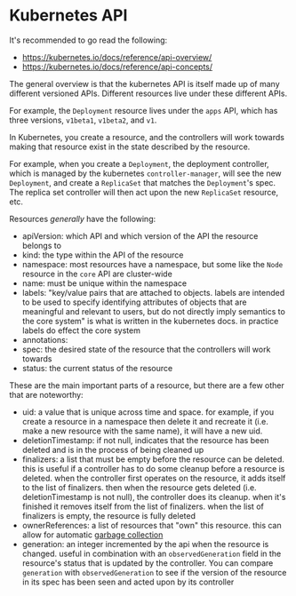 # Kubernetes API

It's recommended to go read the following:
- https://kubernetes.io/docs/reference/api-overview/
- https://kubernetes.io/docs/reference/api-concepts/

The general overview is that the kubernetes API is itself made up of many different versioned APIs. Different resources live under these different APIs.

For example, the `Deployment` resource lives under the `apps` API, which has three versions, `v1beta1`, `v1beta2`, and `v1`.

In Kubernetes, you create a resource, and the controllers will work towards making that resource exist in the state described by the resource.

For example, when you create a `Deployment`, the deployment controller, which is managed by the kubernetes `controller-manager`, will see the new `Deployment`, and create a `ReplicaSet` that matches the `Deployment`'s spec. The replica set controller will then act upon the new `ReplicaSet` resource, etc.

Resources _generally_ have the following:
 
- apiVersion: which API and which version of the API the resource belongs to
- kind: the type within the API of the resource
- namespace: most resources have a namespace, but some like the `Node` resource in the `core` API are cluster-wide
- name: must be unique within the namespace
- labels: "key/value pairs that are attached to objects. labels are intended to be used to specify identifying attributes of objects that are meaningful and relevant to users, but do not directly imply semantics to the core system" is what is written in the kubernetes docs. in practice labels do effect the core system
- annotations: 
- spec: the desired state of the resource that the controllers will work towards
- status: the current status of the resource
 
These are the main important parts of a resource, but there are a few other that are noteworthy:

- uid: a value that is unique across time and space. for example, if you create a resource in a namespace then delete it and recreate it (i.e. make a new resource with the same name), it will have a new uid.
- deletionTimestamp: if not null, indicates that the resource has been deleted and is in the process of being cleaned up
- finalizers: a list that must be empty before the resource can be deleted. this is useful if a controller has to do some cleanup before a resource is deleted. when the controller first operates on the resource, it adds itself to the list of finalizers. then when the resource gets deleted (i.e. deletionTimestamp is not null), the controller does its cleanup. when it's finished it removes itself from the list of finalizers. when the list of finalizers is empty, the resource is fully deleted
- ownerReferences: a list of resources that "own" this resource. this can allow for automatic [garbage collection](https://kubernetes.io/docs/concepts/workloads/controllers/garbage-collection/)
- generation: an integer incremented by the api when the resource is changed. useful in combination with an `observedGeneration` field in the resource's status that is updated by the controller. You can compare `generation` with `observedGeneration` to see if the version of the resource in its spec has been seen and acted upon by its controller
 